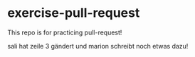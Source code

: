 # exercise-pull-request

This repo is for practicing pull-request!

sali hat zeile 3 gändert und marion schreibt noch etwas dazu!
